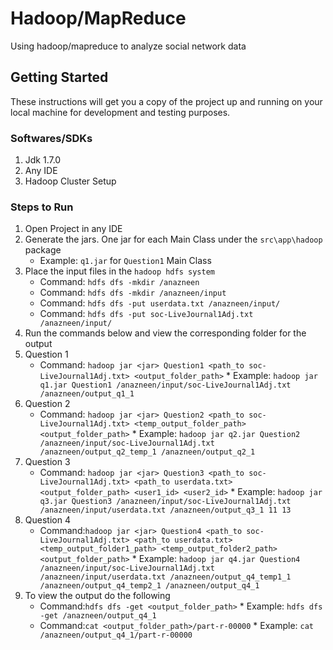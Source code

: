# Hadoop/MapReduce
Using hadoop/mapreduce to analyze social network data

## Getting Started
These instructions will get you a copy of the project up and running on your local machine for development and testing purposes. 


### Softwares/SDKs
1. Jdk 1.7.0
2. Any IDE
3. Hadoop Cluster Setup


### Steps to Run
1. Open Project in any IDE
2. Generate the jars. One jar for each Main Class under the ``src\app\hadoop`` package
     * Example: ``q1.jar`` for ``Question1`` Main Class
3. Place the input files in the ``hadoop hdfs system``
     * Command: ``hdfs dfs -mkdir /anazneen``
     * Command: ``hdfs dfs -mkdir /anazneen/input``
     * Command: ``hdfs dfs -put userdata.txt /anazneen/input/``
     * Command: ``hdfs dfs -put soc-LiveJournal1Adj.txt /anazneen/input/``
4. Run the commands below and view the corresponding folder for the output
5. Question 1 
     * Command: ``hadoop jar <jar> Question1 <path_to soc-LiveJournal1Adj.txt> <output_folder_path>``
              * Example: ``hadoop jar q1.jar Question1 /anazneen/input/soc-LiveJournal1Adj.txt /anazneen/output_q1_1``  
6. Question 2 
     * Command: ``hadoop jar <jar> Question2 <path_to soc-LiveJournal1Adj.txt> <temp_output_folder_path> <output_folder_path>``
              * Example: ``hadoop jar q2.jar Question2 /anazneen/input/soc-LiveJournal1Adj.txt /anazneen/output_q2_temp_1 /anazneen/output_q2_1``   
7. Question 3              
     * Command: ``hadoop jar <jar> Question3 <path_to soc-LiveJournal1Adj.txt> <path_to userdata.txt> <output_folder_path> <user1_id> <user2_id>``
              * Example: ``hadoop jar q3.jar Question3 /anazneen/input/soc-LiveJournal1Adj.txt /anazneen/input/userdata.txt /anazneen/output_q3_1 11 13``   
8. Question 4              
     * Command:``hadoop jar <jar> Question4 <path_to soc-LiveJournal1Adj.txt> <path_to userdata.txt> <temp_output_folder1_path> <temp_output_folder2_path> <output_folder_path>``
              * Example: ``hadoop jar q4.jar Question4 /anazneen/input/soc-LiveJournal1Adj.txt /anazneen/input/userdata.txt /anazneen/output_q4_temp1_1 /anazneen/output_q4_temp2_1 /anazneen/output_q4_1``   
9. To view the output do the following
     * Command:``hdfs dfs -get <output_folder_path>``
              * Example: ``hdfs dfs -get /anazneen/output_q4_1``         
     * Command:``cat <output_folder_path>/part-r-00000``
              * Example: ``cat /anazneen/output_q4_1/part-r-00000``         
